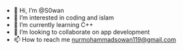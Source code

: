 - 👋 Hi, I’m @S0wan
- 👀 I’m interested in coding and islam
- 🌱 I’m currently learning C++
- 💞️ I’m looking to collaborate on app development
- 📫 How to reach me nurmohammadsowan119@gmail.com

<!---
S0wan/S0wan is a ✨ special ✨ repository because its `README.md` (this file) appears on your GitHub profile.
You can click the Preview link to take a look at your changes.
--->
